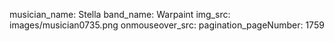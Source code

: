 musician_name: Stella
band_name: Warpaint
img_src: images/musician0735.png
onmouseover_src: 
pagination_pageNumber: 1759